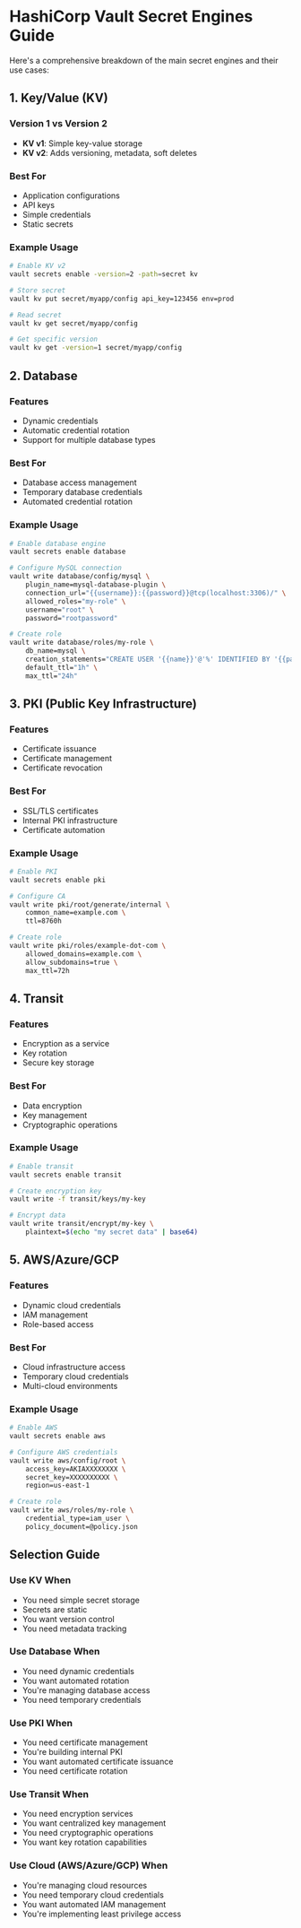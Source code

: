 # HashiCorp Vault Secret Engines Guide

Here's a comprehensive breakdown of the main secret engines and their use cases:

## 1. Key/Value (KV)

### Version 1 vs Version 2
- **KV v1**: Simple key-value storage
- **KV v2**: Adds versioning, metadata, soft deletes

### Best For
- Application configurations
- API keys
- Simple credentials
- Static secrets

### Example Usage
```bash
# Enable KV v2
vault secrets enable -version=2 -path=secret kv

# Store secret
vault kv put secret/myapp/config api_key=123456 env=prod

# Read secret
vault kv get secret/myapp/config

# Get specific version
vault kv get -version=1 secret/myapp/config
```

## 2. Database
### Features
- Dynamic credentials
- Automatic credential rotation
- Support for multiple database types

### Best For
- Database access management
- Temporary database credentials
- Automated credential rotation

### Example Usage
```bash
# Enable database engine
vault secrets enable database

# Configure MySQL connection
vault write database/config/mysql \
    plugin_name=mysql-database-plugin \
    connection_url="{{username}}:{{password}}@tcp(localhost:3306)/" \
    allowed_roles="my-role" \
    username="root" \
    password="rootpassword"

# Create role
vault write database/roles/my-role \
    db_name=mysql \
    creation_statements="CREATE USER '{{name}}'@'%' IDENTIFIED BY '{{password}}'" \
    default_ttl="1h" \
    max_ttl="24h"
```

## 3. PKI (Public Key Infrastructure)
### Features
- Certificate issuance
- Certificate management
- Certificate revocation

### Best For
- SSL/TLS certificates
- Internal PKI infrastructure
- Certificate automation

### Example Usage
```bash
# Enable PKI
vault secrets enable pki

# Configure CA
vault write pki/root/generate/internal \
    common_name=example.com \
    ttl=8760h

# Create role
vault write pki/roles/example-dot-com \
    allowed_domains=example.com \
    allow_subdomains=true \
    max_ttl=72h
```

## 4. Transit
### Features
- Encryption as a service
- Key rotation
- Secure key storage

### Best For
- Data encryption
- Key management
- Cryptographic operations

### Example Usage
```bash
# Enable transit
vault secrets enable transit

# Create encryption key
vault write -f transit/keys/my-key

# Encrypt data
vault write transit/encrypt/my-key \
    plaintext=$(echo "my secret data" | base64)
```

## 5. AWS/Azure/GCP
### Features
- Dynamic cloud credentials
- IAM management
- Role-based access

### Best For
- Cloud infrastructure access
- Temporary cloud credentials
- Multi-cloud environments

### Example Usage
```bash
# Enable AWS
vault secrets enable aws

# Configure AWS credentials
vault write aws/config/root \
    access_key=AKIAXXXXXXXX \
    secret_key=XXXXXXXXXX \
    region=us-east-1

# Create role
vault write aws/roles/my-role \
    credential_type=iam_user \
    policy_document=@policy.json
```

## Selection Guide

### Use KV When
- You need simple secret storage
- Secrets are static
- You want version control
- You need metadata tracking

### Use Database When
- You need dynamic credentials
- You want automated rotation
- You're managing database access
- You need temporary credentials

### Use PKI When
- You need certificate management
- You're building internal PKI
- You want automated certificate issuance
- You need certificate rotation

### Use Transit When
- You need encryption services
- You want centralized key management
- You need cryptographic operations
- You want key rotation capabilities

### Use Cloud (AWS/Azure/GCP) When
- You're managing cloud resources
- You need temporary cloud credentials
- You want automated IAM management
- You're implementing least privilege access
